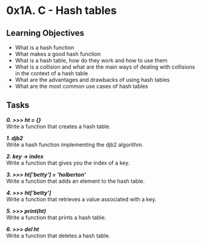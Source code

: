 # 0x1A. C - Hash tables

## Learning Objectives

- What is a hash function
- What makes a good hash function
- What is a hash table, how do they work and how to use them
- What is a collision and what are the main ways of dealing with collisions in the context of a hash table
- What are the advantages and drawbacks of using hash tables
- What are the most common use cases of hash tables

## Tasks

_**0. >>> ht = {}**_  
Write a function that creates a hash table.  

_**1. djb2**_  
Write a hash function implementing the djb2 algorithm.  

_**2. key -> index**_  
Write a function that gives you the index of a key.  

_**3. >>> ht['betty'] = 'holberton'**_  
Write a function that adds an element to the hash table.  

_**4. >>> ht['betty']**_  
Write a function that retrieves a value associated with a key.  

_**5. >>> print(ht)**_  
Write a function that prints a hash table.  

_**6. >>> del ht**_  
Write a function that deletes a hash table.  
